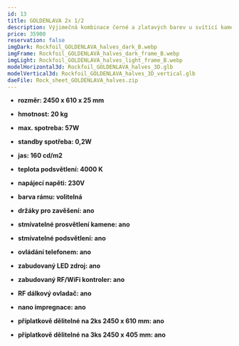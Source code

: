 ```yaml
---
id: 13
title: GOLDENLAVA 2x 1/2
description: Výjimečná kombinace černé a zlatavých barev u svítící kamenné desky GOLDENLAVA, vynikne i při rozdělení na dva či tři pruhy, které lze použít jako samostatná osvětlení. Úzké pruhy rozšíří možnost použití svítící kamenné desky, například v kombinaci s velkoplošnými zrcadly.
price: 35900
reservation: false
imgDark: Rockfoil_GOLDENLAVA_halves_dark_B.webp
imgFrame: Rockfoil_GOLDENLAVA_halves_dark_frame_B.webp
imgLight: Rockfoil_GOLDENLAVA_halves_light_frame_B.webp
modelHorizontal3d: Rockfoil_GOLDENLAVA_halves_3D.glb
modelVertical3d: Rockfoil_GOLDENLAVA_halves_3D_vertical.glb
daeFile: Rock_sheet_GOLDENLAVA_halves.zip
---
```

- **rozměr: 2450 x 610 x 25 mm**
- **hmotnost: 20 kg**
- **max. spotreba: 57W**
- **standby spotřeba: 0,2W**
- **jas: 160 cd/m2**
- **teplota podsvětlení: 4000 K**
- **napájecí napěti: 230V**
- **barva rámu: volitelná**

- **držáky pro zavěšení: ano**
- **stmívatelné prosvětlení kamene: ano**
- **stmívatelné podsvětlení: ano**
- **ovládání telefonem: ano**
- **zabudovaný LED zdroj: ano**
- **zabudovaný RF/WiFi kontroler: ano**
- **RF dálkový ovladač: ano**
- **nano impregnace: ano**
- **příplatkově dělitelné na 2ks 2450 x 610 mm: ano**
- **příplatkově dělitelné na 3ks 2450 x 405 mm: ano**